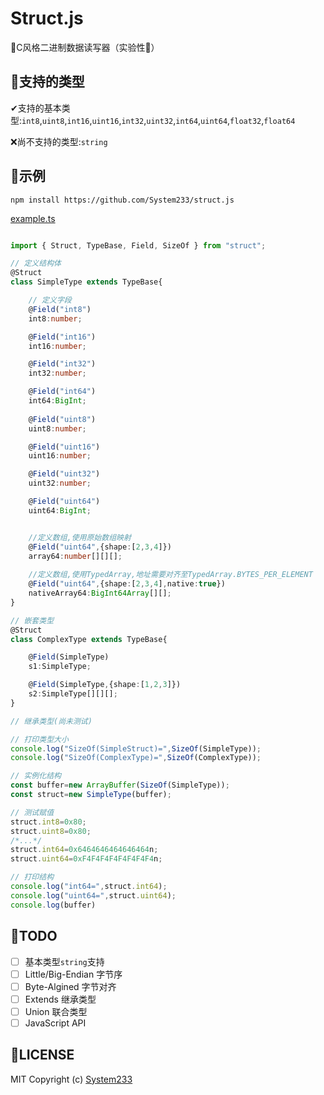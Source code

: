 # Struct.js

🧀C风格二进制数据读写器（实验性🚩）

## 🧡支持的类型

✔支持的基本类型:`int8`,`uint8`,`int16`,`uint16`,`int32`,`uint32`,`int64`,`uint64`,`float32`,`float64`

❌尚不支持的类型:`string`

## 🚀示例

`npm install https://github.com/System233/struct.js`

[example.ts](test/example.ts)

```typescript

import { Struct, TypeBase, Field, SizeOf } from "struct";

// 定义结构体
@Struct
class SimpleType extends TypeBase{

    // 定义字段
    @Field("int8")
    int8:number;

    @Field("int16")
    int16:number;

    @Field("int32")
    int32:number;

    @Field("int64")
    int64:BigInt;
    
    @Field("uint8")
    uint8:number;

    @Field("uint16")
    uint16:number;

    @Field("uint32")
    uint32:number;

    @Field("uint64")
    uint64:BigInt;


    //定义数组,使用原始数组映射
    @Field("uint64",{shape:[2,3,4]})
    array64:number[][][];
    
    //定义数组,使用TypedArray,地址需要对齐至TypedArray.BYTES_PER_ELEMENT
    @Field("uint64",{shape:[2,3,4],native:true})
    nativeArray64:BigInt64Array[][];
}

// 嵌套类型
@Struct
class ComplexType extends TypeBase{

    @Field(SimpleType)
    s1:SimpleType;

    @Field(SimpleType,{shape:[1,2,3]})
    s2:SimpleType[][][];
}

// 继承类型(尚未测试)

// 打印类型大小
console.log("SizeOf(SimpleStruct)=",SizeOf(SimpleType));
console.log("SizeOf(ComplexType)=",SizeOf(ComplexType));

// 实例化结构
const buffer=new ArrayBuffer(SizeOf(SimpleType));
const struct=new SimpleType(buffer);

// 测试赋值
struct.int8=0x80;
struct.uint8=0x80;
/*...*/
struct.int64=0x6464646464646464n;
struct.uint64=0xF4F4F4F4F4F4F4F4n;

// 打印结构
console.log("int64=",struct.int64);
console.log("uint64=",struct.uint64);
console.log(buffer)

```

## 📌TODO

- [ ] 基本类型`string`支持
- [ ] Little/Big-Endian 字节序
- [ ] Byte-Algined 字节对齐
- [ ] Extends 继承类型
- [ ] Union 联合类型
- [ ] JavaScript API

## 🔑LICENSE

MIT Copyright (c) [System233](https://github.com/System233)